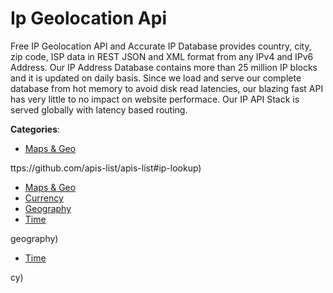 # Ip Geolocation Api


Free IP Geolocation API and Accurate IP Database provides country, city, zip code, ISP data in REST JSON and XML format from any IPv4 and IPv6 Address. Our IP Address Database contains more than 25 million IP blocks and it is updated on daily basis.  Since we load and serve our complete database from hot memory to avoid disk read latencies, our blazing fast API has very little to no impact on website performace. Our IP API Stack is served globally with latency based routing.



**Categories**:
- [Maps & Geo](https://github.com/apis-list/apis-list#maps-and-geo)



ttps://github.com/apis-list/apis-list#ip-lookup)
- [Maps & Geo](https://github.com/apis-list/apis-list#maps-and-geo)
- [Currency](https://github.com/apis-list/apis-list#currency)
- [Geography](https://github.com/apis-list/apis-list#geography)
- [Time](https://github.com/apis-list/apis-list#time)



geography)
- [Time](https://github.com/apis-list/apis-list#time)



cy)



